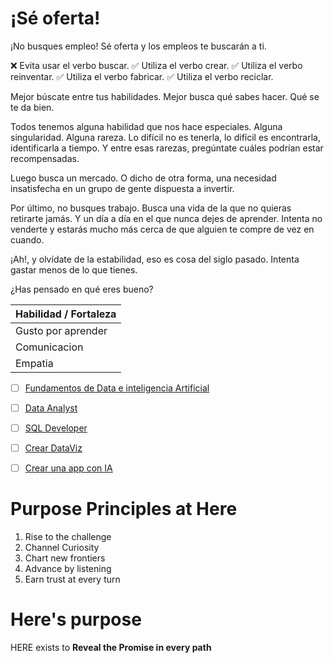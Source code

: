 # ¡Sé oferta!

¡No busques empleo! Sé oferta y los empleos te buscarán a ti.

❌ Evita usar el verbo buscar.
✅ Utiliza el verbo crear. 
✅ Utiliza el verbo reinventar. 
✅ Utiliza el verbo fabricar. 
✅ Utiliza el verbo reciclar. 

Mejor búscate entre tus habilidades. 
Mejor busca qué sabes hacer. 
Qué se te da bien. 

Todos tenemos alguna habilidad que nos hace especiales. Alguna singularidad. Alguna rareza. Lo difícil no es tenerla, lo difícil es encontrarla, identificarla a tiempo. Y entre esas rarezas, pregúntate cuáles podrían estar recompensadas. 

Luego busca un mercado. O dicho de otra forma, una necesidad insatisfecha en un grupo de gente dispuesta a invertir.

Por último, no busques trabajo. Busca una vida de la que no quieras retirarte jamás. Y un día a día en el que nunca dejes de aprender. Intenta no venderte y estarás mucho más cerca de que alguien te compre de vez en cuando.

¡Ah!, y olvídate de la estabilidad, eso es cosa del siglo pasado. Intenta gastar menos de lo que tienes. 

¿Has pensado en qué eres bueno? 


|Habilidad / Fortaleza|
|---------------------|
| Gusto por aprender|
| Comunicacion |
| Empatia  |





- [ ] [Fundamentos de Data e inteligencia Artificial](https://platzi.com/new-home/mis-rutas/14378027/)
- [ ] [Data Analyst](https://platzi.com/new-home/mis-rutas/10804796/)
- [ ] [SQL Developer](https://platzi.com/new-home/mis-rutas/14639346/)
- [ ] [Crear DataViz](https://platzi.com/new-home/mis-rutas/14639354/)
- [ ] [Crear una app con IA](https://platzi.com/new-home/mis-rutas/14639340/)


# Purpose Principles at Here
1. Rise to the challenge
2. Channel Curiosity
3. Chart new frontiers
4. Advance by listening
5. Earn trust at every turn

# Here's purpose
HERE exists to **Reveal the Promise in every path**
